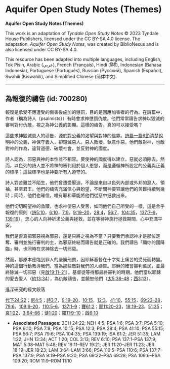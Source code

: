 # Aquifer Open Study Notes (Themes)

**Aquifer Open Study Notes (Themes)**

This work is an adaptation of *Tyndale Open Study Notes* © 2023 Tyndale House Publishers, licensed under the CC BY\-SA 4\.0 license. The adaptation, *Aquifer Open Study Notes*, was created by BiblioNexus and is also licensed under CC BY\-SA 4\.0\.

This resource has been adapted into multiple languages, including English, Tok Pisin, Arabic (عربي), French (Français), Hindi (हिंदी), Indonesian (Bahasa Indonesia), Portuguese (Português), Russian (Русский), Spanish (Español), Swahili (Kiswahili), and Simplified Chinese (简体中文).



--------------------------------

## 為報復的禱告 (id: 700280)

報復是承受不應遭受的傷害後施加的懲罰，目的是回應加害者的行為。在詩篇中，作者（稱為詩人〔psalmists〕）有時會求神懲罰仇敵。他們常常禱告求神以毀滅的審判對付仇敵，視之為神公義的彰顯。這樣的禱告，真的可以接受嗎？

這些求神毀滅惡人的禱告，源於對公義的渴望與對神的信靠。[詩篇一篇6節](https://ref.ly/Ps1:6)清楚說明神的公義，神保守義人，卻毀滅惡人。惡人敗壞，執意作惡，他們敵對神，也敵對神的作為，違背道德、破壞社會，並反對神的國度。

詩人認為，邪惡與神的本性並不相容。要使神的國度得以建立，惡就必須除去。然而，以色列的詩人並不將神的審判用於個人恩怨，而是遵循神所設定的公義與正義的標準；這些標準也是神要所有人遵守的。

詩人對苦難並不陌生，他們曾遭受壓迫，不論是來自以色列內部或外邦的惡人、領袖，甚至君王。他們的禱告充滿信心與盼望，不斷問神要容讓他們的苦難持續到幾時；同時，他們也確信，唯有耶和華能將他們從惡中拯救出來。

他們切切盼望神的救贖，也求神使惡人受苦，如同他們自己所受的一樣，這是合乎報復的原則（[詩5:10](https://ref.ly/Ps5:10)，[6:10](https://ref.ly/Ps6:10)，[7:9](https://ref.ly/Ps7:9)，[9:19–20](https://ref.ly/Ps9:19-Ps9:20)，[28:4](https://ref.ly/Ps28:4)，[56:7](https://ref.ly/Ps56:7)，[104:35](https://ref.ly/Ps104:35)，[137:7–9](https://ref.ly/Ps137:7-Ps137:9)，[139:19](https://ref.ly/Ps139:19)）。忠心的人向神祈求公義與拯救，並在等待神施行拯救期間，心中充滿平安。

我們是否真把邪惡視為邪惡，還是只將之視為不當？只要我們承認神才是那位定奪、審判並施行審判的主，為邪惡終結而禱告就是正確的。我們禱告「願你的國降臨」時，也同時在求神除去一切邪惡。

然而，那原本應臨到罪人的嚴厲刑罰，因耶穌基督在十字架上痛苦的受死而轉變。神的這個行動教導我們，當為那些敵對我們的人禱告。耶穌的確會審判萬民，並最終除滅一切邪惡（見[啟19:11–21](https://ref.ly/Rev19:11-Rev19:21)）。基督徒等待那最終審判的時期，他們當以耶穌的愛去愛人（[約13:34](https://ref.ly/John13:34)），為仇敵禱告，並饒恕他們（[太5:38–48](https://ref.ly/Matt5:38-Matt5:48)；[西3:13](https://ref.ly/Col3:13)）。

進深研究的經文段落

[代下24:22](https://ref.ly/2Chr24:22)；[尼4:5](https://ref.ly/Neh4:5)；[詩3:7](https://ref.ly/Ps3:7)，[9:19–20](https://ref.ly/Ps9:19-Ps9:20)，[10:15](https://ref.ly/Ps10:15)，[12:3](https://ref.ly/Ps12:3)，[41:10](https://ref.ly/Ps41:10)，[55:15](https://ref.ly/Ps55:15)，[69:22–28](https://ref.ly/Ps69:22-Ps69:28)，[79:6](https://ref.ly/Ps79:6)，[109:6–20](https://ref.ly/Ps109:6-Ps109:20)，[110:5–6](https://ref.ly/Ps110:5-Ps110:6)，[137:1–9](https://ref.ly/Ps137:1-Ps137:9)；[賽61:2](https://ref.ly/Isa61:2)；[耶11:20–23](https://ref.ly/Jer11:20-Jer11:23)，[18:19–23](https://ref.ly/Jer18:19-Jer18:23)，[51:35](https://ref.ly/Jer51:35)；[哀1:22](https://ref.ly/Lam1:22)，[3:64–66](https://ref.ly/Lam3:64-Lam3:66)；[徒1:20](https://ref.ly/Acts1:20)；[羅11:9–10](https://ref.ly/Rom11:9-Rom11:10)；[啟6:10](https://ref.ly/Rev6:10)

* **Associated Passages:** 2CH 24:22; NEH 4:5; PSA 1:6; PSA 3:7; PSA 5:10; PSA 6:10; PSA 7:9; PSA 10:15; PSA 12:3; PSA 28:4; PSA 41:10; PSA 55:15; PSA 56:7; PSA 79:6; PSA 104:35; PSA 139:19; ISA 61:2; JER 51:35; LAM 1:22; JHN 13:34; ACT 1:20; COL 3:13; REV 6:10; PSA 137:1–PSA 137:9; MAT 5:38–MAT 5:48; REV 19:11–REV 19:21; JER 11:20–JER 11:23; JER 18:19–JER 18:23; LAM 3:64–LAM 3:66; PSA 110:5–PSA 110:6; PSA 137:7–PSA 137:9; PSA 9:19–PSA 9:20; PSA 69:22–PSA 69:28; PSA 109:6–PSA 109:20; ROM 11:9–ROM 11:10

